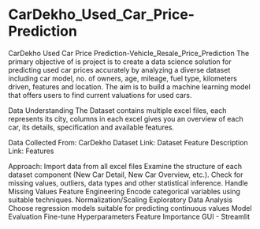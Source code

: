# CarDekho_Used_Car_Price-Prediction
CarDekho Used Car Price Prediction-Vehicle_Resale_Price_Prediction 
The primary objective of is project is to create a data science solution for predicting used car prices accurately by analyzing a diverse dataset including car model, no. of owners, age, mileage, fuel type, kilometers driven, features and location. The aim is to build a machine learning model that offers users to find current valuations for used cars.

Data Understanding
The Dataset contains multiple excel files, each represents its city, columns in each excel gives you an overview of each car, its details, specification and available features.

Data Collected From: CarDekho Dataset Link: Dataset Feature Description Link: Features

Approach:
Import data from all excel files
Examine the structure of each dataset component (New Car Detail, New Car Overview, etc.).
Check for missing values, outliers, data types and other statistical inference.
Handle Missing Values
Feature Engineering
Encode categorical variables using suitable techniques.
Normalization/Scaling
Exploratory Data Analysis
Choose regression models suitable for predicting continuous values
Model Evaluation
Fine-tune Hyperparameters
Feature Importance
GUI - Streamlit
